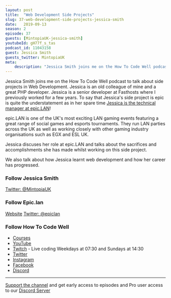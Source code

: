 ```yaml
---
layout: post
title:  "Web Development Side Projects"
slug: 37-web-development-side-projects-jessica-smith
date:   2019-09-13
season: 2
episode: 37
guests: [MintopiaUK-jessica-smith]
youtubeId: gH77f_s_tas
podcast_id: 11043158
guest: Jessica Smith
guests_twitter: MintopiaUK
meta:
    description: "Jessica Smith joins me on the How To Code Well podcast to talk about web development side projects, working at epic.LAN and more"
---
```

Jessica Smith joins me on the How To Code Well podcast to talk about side projects in Web Development. Jessica is an old colleague of mine and a great PHP developer. Jessica is a senior developer at Fasthosts where I previously worked for a few years.
To say that Jessica's side project is epic is quite the understatement as in her spare time [Jessica is the technical manager at epic.LAN](https://www.epiclan.co.uk)!

epic.LAN is one of the UK's most exciting LAN gaming events featuring a great range of social games and esports tournaments. They run LAN parties across the UK as well as working closely with other gaming industry organisations such as EGX and ESL UK.

Jessica discuses her role at epic.LAN and talks about the sacrifices and accomplishments she has made whilst working on this side project.

We also talk about how Jessica learnt web development and how her career has progressed.

### Follow Jessica Smith
[Twitter: @MintopiaUK](https://twitter.com/MintopiaUK)

### Follow Epic.lan
[Website](https://www.epiclan.co.uk) 
[Twitter: @epiclan](https://twitter.com/epiclan)

### Follow How To Code Well
- [Courses](http://howtocodewell.net)
- [YouTube](http://youtube.com/howtocodewell)
- [Twitch](http://twitch.tv/howtocodewell) - Live coding Weekdays at 07:30 and Sundays at 14:30
- [Twitter](https://twitter.com/howtocodewell)
- [Instagram](http://instagram.com/howtocodewell/)
- [Facebook](http://facebook.com/howtocodewell/)
- [Discord](http://howtocodewell.net/discord)

-------------------------------

[Support the channel](https://www.patreon.com/howToCodeWell) and get early access to episodes and Pro user access to our [Discord Server](https://howtocodewell.net/discord)
